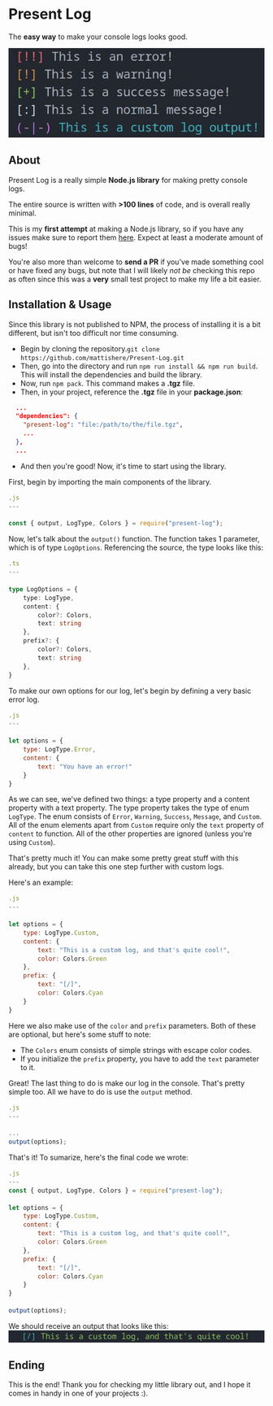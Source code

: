 # Present Log
The **easy way** to make your console logs looks good.

![screenshot](screenshots/1.jpg)

## About
Present Log is a really simple **Node.js library** for making pretty console logs.

The entire source is written with **>100 lines** of code, and is overall really minimal.

This is my **first attempt** at making a Node.js library, so if you have any issues make sure to report them [here](https://github.com/mattishere/Present-Log/issues). Expect at least a moderate amount of bugs!

You're also more than welcome to **send a PR** if you've made something cool or have fixed any bugs, but note that I will likely *not be* checking this repo as often since this was a **very** small test project to make my life a bit easier.

## Installation & Usage

Since this library is not published to NPM, the process of installing it is a bit different, but isn't too difficult nor time consuming.

- Begin by cloning the repository.`git clone https://github.com/mattishere/Present-Log.git`
- Then, go into the directory and run `npm run install && npm run build`. This will install the dependencies and build the library.
- Now, run `npm pack`. This command makes a **.tgz** file.
- Then, in your project, reference the **.tgz** file in your **package.json**:
```JSON
  ...
  "dependencies": {
    "present-log": "file:/path/to/the/file.tgz",
    ...
  },
  ...
```
- And then you're good! Now, it's time to start using the library.

First, begin by importing the main components of the library.

```JavaScript
.js
---

const { output, LogType, Colors } = require("present-log");
```

Now, let's talk about the `output()` function. The function takes 1 parameter, which is of type `LogOptions`. Referencing the source, the type looks like this:
```TypeScript
.ts
---

type LogOptions = {
	type: LogType,
	content: {
		color?: Colors,
		text: string
	},
	prefix?: {
		color?: Colors,
		text: string
	},
}
```
To make our own options for our log, let's begin by defining a very basic error log.
```JavaScript
.js
---

let options = {
    type: LogType.Error,
    content: {
        text: "You have an error!"
    }
}
```
As we can see, we've defined two things: a type property and a content property with a text property. The type property takes the type of enum `LogType`. The enum consists of `Error`, `Warning`, `Success`, `Message`, and `Custom`. All of the enum elements apart from `Custom` require only the `text` property of `content` to function. All of the other properties are ignored (unless you're using `Custom`).

That's pretty much it! You can make some pretty great stuff with this already, but you can take this one step further with custom logs.

Here's an example:
```JavaScript
.js
---

let options = {
    type: LogType.Custom,
    content: {
        text: "This is a custom log, and that's quite cool!",
        color: Colors.Green
    },
    prefix: {
        text: "[/]",
        color: Colors.Cyan
    }
}
```
Here we also make use of the `color` and `prefix` parameters. Both of these are optional, but here's some stuff to note:
- The `Colors` enum consists of simple strings with escape color codes.
- If you initialize the `prefix` property, you have to add the `text` parameter to it.

Great! The last thing to do is make our log in the console. That's pretty simple too. All we have to do is use the `output` method.
```JavaScript
.js
---

...
output(options);
```

That's it! To sumarize, here's the final code we wrote:
```JavaScript
.js
---
const { output, LogType, Colors } = require("present-log");

let options = {
    type: LogType.Custom,
    content: {
        text: "This is a custom log, and that's quite cool!",
        color: Colors.Green
    },
    prefix: {
        text: "[/]",
        color: Colors.Cyan
    }
}

output(options);
```
We should receive an output that looks like this:
![example](screenshots/2.jpg)


## Ending
This is the end! Thank you for checking my little library out, and I hope it comes in handy in one of your projects :).
